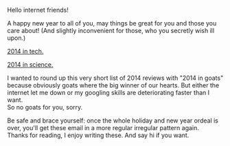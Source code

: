 Hello internet friends!

A happy new year to all of you, may things be great for you and those you care about! (And slightly inconvenient for those, who you secretly wish ill upon.)

[2014 in tech.](http://avc.com/2014/12/what-just-happened/)

[2014 in science.](http://www.popsci.com/article/science/year-science-2014)

I wanted to round up this very short list of 2014 reviews with "2014 in goats" because obviously goats where the big winner of our hearts. But either the internet let me down or my googling skills are deteriorating faster than I want.  
So no goats for you, sorry.

Be safe and brace yourself: once the whole holiday and new year ordeal is over, you'll get these email in a more regular irregular pattern again.  
Thanks for reading, I enjoy writing these. And say hi if you want.